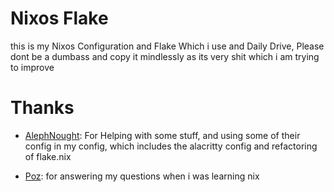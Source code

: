 # Nixos Flake 
this is my Nixos Configuration and Flake Which i use and Daily Drive, Please dont be a dumbass and copy it mindlessly as its very shit which i am trying to improve 

# Thanks
- [AlephNought](https://github.com/AlephNought0): For Helping with some stuff, and using some of their config in my config, which includes the alacritty config and refactoring of flake.nix 

- [Poz](https://git.jacekpoz.pl/jacekpoz): for answering my questions when i was learning nix



